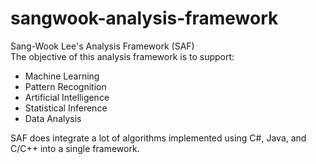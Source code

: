 # sangwook-analysis-framework

Sang-Wook Lee's Analysis Framework (SAF) <br/>
The objective of this analysis framework is to support:
* Machine Learning
* Pattern Recognition
* Artificial Intelligence
* Statistical Inference
* Data Analysis

SAF does integrate a lot of algorithms implemented using C#, Java, and C/C++ into a single framework.
